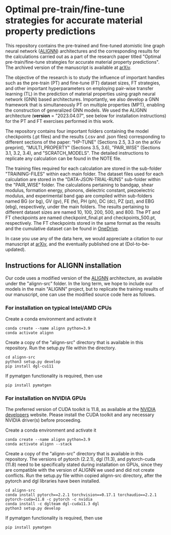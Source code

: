 # Optimal pre-train/fine-tune strategies for accurate material property predictions

This repository contains the pre-trained and fine-tuned atomistic line graph neural
network ([ALIGNN](https://www.nature.com/articles/s41524-021-00650-1)) architectures and the corresponding results for the calculations carried out as a part of the research paper titled "Optimal pre-train/fine-tune strategies for accurate material property predictions". The archived version of the manuscript is available at [arXiv](http://arxiv.org/abs/2406.13142).

The objective of the research is to study the influence of important handles such as the pre-train (PT) and fine-tune (FT) dataset sizes, FT strategies, and other important hyperparameters on employing pair-wise transfer learning (TL) in the prediction of material properties using graph neural network (GNN) based architectures. Importantly, we also develop a GNN framework that is simultaneously PT on multiple properties (MPT), enabling the construction of generalized GNN models. We used the ALIGNN architecture (__version__ = "2023.04.07", see below for installation instructions) for the PT and FT exercises performed in this work.

The repository contains four important folders containing the model checkpoints (.pt files) and the results (.csv and .json files) corresponding to different sections of the paper: "HP-TUNE" (Sections 2.5, 3.3 on the arXiv preprint), "MULTI_PROPERTY" (Sections 3.5, 3.6), "PAIR_WISE" (Sections 3.1, 3.2, 3.4), and "SCRATCH_MODELS". The detailed instructions to replicate any calculation can be found in the NOTE file.

The training files required for each calculation are stored in the sub-folder "TRAINING-FILES" within each main folder. The dataset files used for each calculation are stored in the "DATA-JSON-TRIAL-RUNS" sub-folder within the "PAIR_WISE" folder. The calculations pertaining to bandgap, shear modulus, formation energy, phonons, dielectric constant, piezoelectric modulus, and experimental band gap are compiled within sub-folders named BG (or bg), GV (gv), FE (fe), PH (ph), DC (dc), PZ (pz), and EBG (ebg), respectively, under the main folders. The results pertaining to different dataset sizes are named 10, 100, 200, 500, and 800. The PT and FT checkpoints are named checkpoint_final.pt and checkpoints_500.pt, respectively. The FT checkpoints stored in the same format as the results and the cumulative dataset can be found in [OneDrive](https://indianinstituteofscience-my.sharepoint.com/:f:/g/personal/reshmadevi_iisc_ac_in/Es_cvJqdvFNOh5qTVD1CG9QBTW-hMCVej_Vuln4kEaxzSw?e=KuwOl4). 

In case you use any of the data here, we would appreciate a citation to our manuscript at [arXiv](http://arxiv.org/abs/2406.13142), and the eventually published one at (DoI-to-be-updated).


## Instructions for ALIGNN installation

Our code uses a modified version of the [ALIGNN](https://github.com/usnistgov/alignn) architecture, as available under the "alignn-src" folder. In the long term, we hope to include our models in the main "ALIGNN" project, but to replicate the training results of our manuscript, one can use the modified source code here as follows.

### For installation on typical Intel/AMD CPUs

Create a conda environment and activate it
```
conda create --name alignn python=3.9
conda activate alignn
```
Create a copy of the "alignn-src" directory that is available in this repository. Run the setup.py file within the directory.
```
cd alignn-src
python3 setup.py develop
pip install dgl-cu111
```
If pymatgen functionality is required, then use
```
pip install pymatgen
```

### For installation on NVIDIA GPUs

The preferred version of CUDA toolkit is 11.8, as available at the [NVIDIA developers](https://developer.nvidia.com/cuda-11-8-0-download-archive) website. Please install the CUDA toolkit and any necessary NVIDIA driver(s) before proceeding.

Create a conda environment and activate it
```
conda create --name alignn python=3.9
conda activate alignn --stack
```

Create a copy of the "alignn-src" directory that is available in this repository.  The versions of pytorch (2.2.1), dgl (11.3), and pytorch-cuda (11.8) need to be specifically stated during installation on GPUs, since they are compatible with the version of ALIGNN we used and did not create conflicts. Run the setup.py file within copied alignn-src directory, after the pytorch and dgl libraries have been installed.
```
cd alignn-src
conda install pytorch==2.2.1 torchvision==0.17.1 torchaudio==2.2.1 pytorch-cuda=11.8 -c pytorch -c nvidia
conda install -c dglteam dgl-cuda11.3 dgl
python3 setup.py develop
```
If pymatgen functionality is required, then use
```
pip install pymatgen
```
